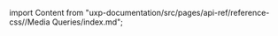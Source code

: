 
import Content from "uxp-documentation/src/pages/api-ref/reference-css//Media Queries/index.md";

<Content query="product=photoshop"/>
